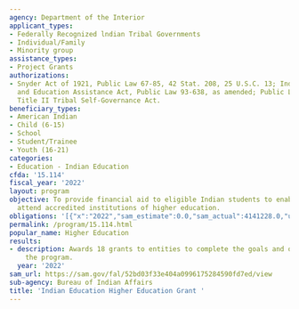 ```yaml
---
agency: Department of the Interior
applicant_types:
- Federally Recognized lndian Tribal Governments
- Individual/Family
- Minority group
assistance_types:
- Project Grants
authorizations:
- Snyder Act of 1921, Public Law 67-85, 42 Stat. 208, 25 U.S.C. 13; Indian Self-Determination
  and Education Assistance Act, Public Law 93-638, as amended; Public Law 103-413,
  Title II Tribal Self-Governance Act.
beneficiary_types:
- American Indian
- Child (6-15)
- School
- Student/Trainee
- Youth (16-21)
categories:
- Education - Indian Education
cfda: '15.114'
fiscal_year: '2022'
layout: program
objective: To provide financial aid to eligible Indian students to enable them to
  attend accredited institutions of higher education.
obligations: '[{"x":"2022","sam_estimate":0.0,"sam_actual":4141228.0,"usa_spending_actual":35604984.12},{"x":"2023","sam_estimate":6720826.0,"sam_actual":0.0,"usa_spending_actual":34806430.29},{"x":"2024","sam_estimate":7000000.0,"sam_actual":0.0,"usa_spending_actual":0.0}]'
permalink: /program/15.114.html
popular_name: Higher Education
results:
- description: Awards 18 grants to entities to complete the goals and objectives of
    the program.
  year: '2022'
sam_url: https://sam.gov/fal/52bd03f33e404a0996175284590fd7ed/view
sub-agency: Bureau of Indian Affairs
title: 'Indian Education Higher Education Grant '
---
```

